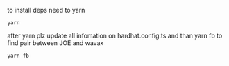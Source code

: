 to install deps need to yarn

```shell
yarn 
```
after yarn plz update all infomation on hardhat.config.ts and than yarn fb to find pair between JOE and wavax

```shell
yarn fb 
```


